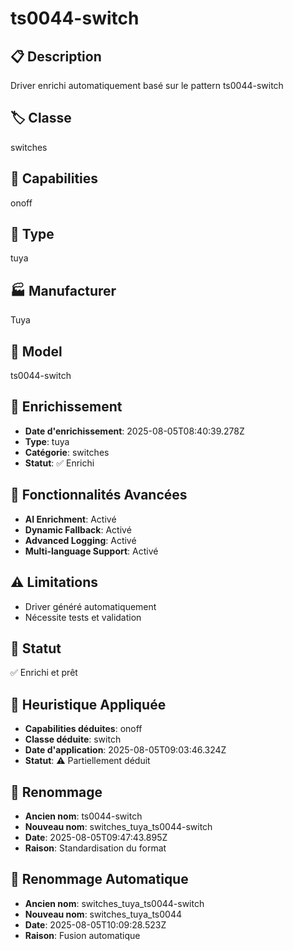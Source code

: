 # ts0044-switch

## 📋 Description
Driver enrichi automatiquement basé sur le pattern ts0044-switch

## 🏷️ Classe
switches

## 🔧 Capabilities
onoff

## 📡 Type
tuya

## 🏭 Manufacturer
Tuya

## 📱 Model
ts0044-switch

## 🔧 Enrichissement
- **Date d'enrichissement**: 2025-08-05T08:40:39.278Z
- **Type**: tuya
- **Catégorie**: switches
- **Statut**: ✅ Enrichi

## 🚀 Fonctionnalités Avancées
- **AI Enrichment**: Activé
- **Dynamic Fallback**: Activé
- **Advanced Logging**: Activé
- **Multi-language Support**: Activé

## ⚠️ Limitations
- Driver généré automatiquement
- Nécessite tests et validation

## 🚀 Statut
✅ Enrichi et prêt

## 🧠 Heuristique Appliquée
- **Capabilities déduites**: onoff
- **Classe déduite**: switch
- **Date d'application**: 2025-08-05T09:03:46.324Z
- **Statut**: ⚠️ Partiellement déduit

## 🔄 Renommage
- **Ancien nom**: ts0044-switch
- **Nouveau nom**: switches_tuya_ts0044-switch
- **Date**: 2025-08-05T09:47:43.895Z
- **Raison**: Standardisation du format

## 🔄 Renommage Automatique
- **Ancien nom**: switches_tuya_ts0044-switch
- **Nouveau nom**: switches_tuya_ts0044
- **Date**: 2025-08-05T10:09:28.523Z
- **Raison**: Fusion automatique
